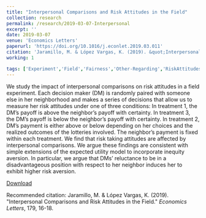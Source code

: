 ```yaml
---
title: "Interpersonal Comparisons and Risk Attitudes in the Field"
collection: research
permalink: /research/2019-03-07-Interpersonal
excerpt: ''
date: 2019-03-07
venue: 'Economics Letters'
paperurl: 'https://doi.org/10.1016/j.econlet.2019.03.011'
citation: 'Jaramillo, M. & López Vargas, K. (2019). &quot;Interpersonal Comparisons and Risk Attitudes in the Field.&quot; <i>Economics Letters</i>, 179, 16-18.'
working: 1

tags: ['Experiment','Field','Fairness','Other-Regarding','RiskAttitudes']
---
```

We study the impact of interpersonal comparisons on risk attitudes in a field experiment. Each decision maker (DM) is randomly paired with someone else in her neighborhood and makes a series of decisions that allow us to measure her risk attitudes under one of three conditions: In treatment 1, the DM’s payoff is above the neighbor’s payoff with certainty. In treatment 3, the DM’s payoff is below the neighbor’s payoff with certainty. In treatment 2, DM’s payment is either above or below depending on her choices and the realized outcomes of the lotteries involved. The neighbor’s payment is fixed within each treatment. We find that risk taking attitudes are affected by interpersonal comparisons. We argue these findings are consistent with simple extensions of the expected utility model to incorporate inequity aversion. In particular, we argue that DMs’ reluctance to be in a disadvantageous position with respect to her neighbor induces her to exhibit higher risk aversion.

[Download](https://doi.org/10.1016/j.econlet.2019.03.011)

Recommended citation: Jaramillo, M. & López Vargas, K. (2019). &quot;Interpersonal Comparisons and Risk Attitudes in the Field.&quot; <i>Economics Letters</i>, 179, 16-18.
